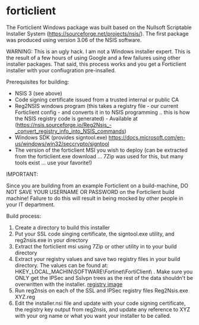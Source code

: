 # forticlient
The Forticlient Windows package was built based on the Nullsoft Scriptable Installer System (https://sourceforge.net/projects/nsis/). The first package was produced using version 3.06 of the NSIS software.


WARNING: This is an ugly hack. I am not a Windows installer expert. This is the result of a few hours of using Google and a few failures using other installer packages. That said, this process works and you get a Forticlient installer with your confiugration pre-insalled.

Prerequisites for building:

 * NSIS 3 (see above)
 * Code signing certificate issued from a trusted internal or public CA
 * Reg2NSIS windows program (this takes a registry file - our current Forticlient config - and converts it in to NSIS programming .. this is how the NSIS registry code is generated) - Available at (https://nsis.sourceforge.io/Reg2Nsis_-_convert_registry_info_into_NSIS_commands)
 * Windows SDK (provides signtool.exe) https://docs.microsoft.com/en-us/windows/win32/seccrypto/signtool
 * The version of the forticlient MSI you wish to deploy (can be extracted from the forticlient.exe download ... 7Zip was used for this, but many tools exist ... use your favorite!)


IMPORTANT:

Since you are building from an example Forticlient on a build-machine, DO NOT SAVE YOUR USERNAME OR PASSWORD on the Forticlient build machine! Failure to do this will result in being mocked by other people in your IT department.





Build process:

1. Create a directory to build this installer
2. Put your SSL code singing certificate, the signtool.exe utility, and reg2nsis.exe in your directory
3. Extract the forticlient msi using 7Zip or other utility in to your build directory
4. Extract your registry values and save two registry files in your build directory. The values can be found at: HKEY_LOCAL_MACHIN\SOFTWARE\Fortinet\FortiClient\ . Make sure you ONLY get the IPSec and Sslvpn trees as the rest of the data shouldn't be overwritten with the installer.
[registry image](https://github.com/shward/forticlient/blob/main/Resources/reg-edit.png?raw=true)
5. Run reg2nsis on each of the SSL and IPSec registry files
Reg2Nsis.exe XYZ.reg
6. Edit the installer.nsi file and update with your code signing certificate, the registry key output from reg2nsis, and update any reference to XYZ with your org name or what you want your installer to be called.



